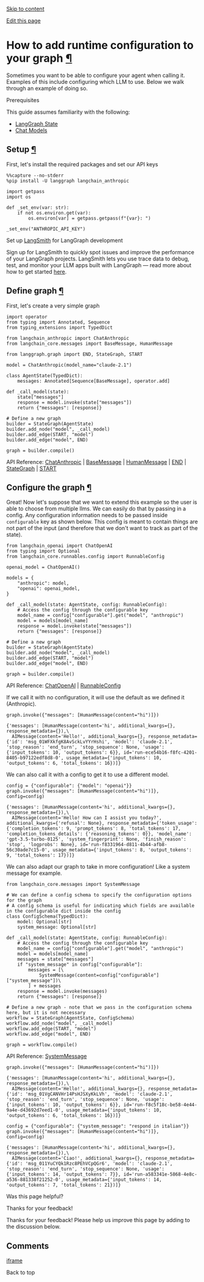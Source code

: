 [Skip to content](https://langchain-ai.github.io/langgraph/how-tos/configuration/#how-to-add-runtime-configuration-to-your-graph)

[Edit this page](https://github.com/langchain-ai/langgraph/edit/main/docs/docs/how-tos/configuration.ipynb "Edit this page")

# How to add runtime configuration to your graph [¶](https://langchain-ai.github.io/langgraph/how-tos/configuration/\#how-to-add-runtime-configuration-to-your-graph "Permanent link")

Sometimes you want to be able to configure your agent when calling it.
Examples of this include configuring which LLM to use.
Below we walk through an example of doing so.

Prerequisites

This guide assumes familiarity with the following:


- [LangGraph State](https://langchain-ai.github.io/langgraph/concepts/low_level/#state)
- [Chat Models](https://python.langchain.com/docs/concepts/#chat-models/)

## Setup [¶](https://langchain-ai.github.io/langgraph/how-tos/configuration/\#setup "Permanent link")

First, let's install the required packages and set our API keys

```md-code__content
%%capture --no-stderr
%pip install -U langgraph langchain_anthropic

```

```md-code__content
import getpass
import os

def _set_env(var: str):
    if not os.environ.get(var):
        os.environ[var] = getpass.getpass(f"{var}: ")

_set_env("ANTHROPIC_API_KEY")

```

Set up [LangSmith](https://smith.langchain.com/) for LangGraph development

Sign up for LangSmith to quickly spot issues and improve the performance of your LangGraph projects. LangSmith lets you use trace data to debug, test, and monitor your LLM apps built with LangGraph — read more about how to get started [here](https://docs.smith.langchain.com/).


## Define graph [¶](https://langchain-ai.github.io/langgraph/how-tos/configuration/\#define-graph "Permanent link")

First, let's create a very simple graph

```md-code__content
import operator
from typing import Annotated, Sequence
from typing_extensions import TypedDict

from langchain_anthropic import ChatAnthropic
from langchain_core.messages import BaseMessage, HumanMessage

from langgraph.graph import END, StateGraph, START

model = ChatAnthropic(model_name="claude-2.1")

class AgentState(TypedDict):
    messages: Annotated[Sequence[BaseMessage], operator.add]

def _call_model(state):
    state["messages"]
    response = model.invoke(state["messages"])
    return {"messages": [response]}

# Define a new graph
builder = StateGraph(AgentState)
builder.add_node("model", _call_model)
builder.add_edge(START, "model")
builder.add_edge("model", END)

graph = builder.compile()

```

API Reference: [ChatAnthropic](https://python.langchain.com/api_reference/anthropic/chat_models/langchain_anthropic.chat_models.ChatAnthropic.html) \| [BaseMessage](https://python.langchain.com/api_reference/core/messages/langchain_core.messages.base.BaseMessage.html) \| [HumanMessage](https://python.langchain.com/api_reference/core/messages/langchain_core.messages.human.HumanMessage.html) \| [END](https://langchain-ai.github.io/langgraph/reference/constants/#langgraph.constants.END) \| [StateGraph](https://langchain-ai.github.io/langgraph/reference/graphs/#langgraph.graph.state.StateGraph) \| [START](https://langchain-ai.github.io/langgraph/reference/constants/#langgraph.constants.START)

## Configure the graph [¶](https://langchain-ai.github.io/langgraph/how-tos/configuration/\#configure-the-graph "Permanent link")

Great! Now let's suppose that we want to extend this example so the user is able to choose from multiple llms.
We can easily do that by passing in a config. Any configuration information needs to be passed inside `configurable` key as shown below.
This config is meant to contain things are not part of the input (and therefore that we don't want to track as part of the state).

```md-code__content
from langchain_openai import ChatOpenAI
from typing import Optional
from langchain_core.runnables.config import RunnableConfig

openai_model = ChatOpenAI()

models = {
    "anthropic": model,
    "openai": openai_model,
}

def _call_model(state: AgentState, config: RunnableConfig):
    # Access the config through the configurable key
    model_name = config["configurable"].get("model", "anthropic")
    model = models[model_name]
    response = model.invoke(state["messages"])
    return {"messages": [response]}

# Define a new graph
builder = StateGraph(AgentState)
builder.add_node("model", _call_model)
builder.add_edge(START, "model")
builder.add_edge("model", END)

graph = builder.compile()

```

API Reference: [ChatOpenAI](https://python.langchain.com/api_reference/openai/chat_models/langchain_openai.chat_models.base.ChatOpenAI.html) \| [RunnableConfig](https://python.langchain.com/api_reference/core/runnables/langchain_core.runnables.config.RunnableConfig.html)

If we call it with no configuration, it will use the default as we defined it (Anthropic).

```md-code__content
graph.invoke({"messages": [HumanMessage(content="hi")]})

```

```md-code__content
{'messages': [HumanMessage(content='hi', additional_kwargs={}, response_metadata={}),\
  AIMessage(content='Hello!', additional_kwargs={}, response_metadata={'id': 'msg_01WFXkfgK8AvSckLvYYrHshi', 'model': 'claude-2.1', 'stop_reason': 'end_turn', 'stop_sequence': None, 'usage': {'input_tokens': 10, 'output_tokens': 6}}, id='run-ece54b16-f8fc-4201-8405-b97122edf8d8-0', usage_metadata={'input_tokens': 10, 'output_tokens': 6, 'total_tokens': 16})]}

```

We can also call it with a config to get it to use a different model.

```md-code__content
config = {"configurable": {"model": "openai"}}
graph.invoke({"messages": [HumanMessage(content="hi")]}, config=config)

```

```md-code__content
{'messages': [HumanMessage(content='hi', additional_kwargs={}, response_metadata={}),\
  AIMessage(content='Hello! How can I assist you today?', additional_kwargs={'refusal': None}, response_metadata={'token_usage': {'completion_tokens': 9, 'prompt_tokens': 8, 'total_tokens': 17, 'completion_tokens_details': {'reasoning_tokens': 0}}, 'model_name': 'gpt-3.5-turbo-0125', 'system_fingerprint': None, 'finish_reason': 'stop', 'logprobs': None}, id='run-f8331964-d811-4b44-afb8-56c30ade7c15-0', usage_metadata={'input_tokens': 8, 'output_tokens': 9, 'total_tokens': 17})]}

```

We can also adapt our graph to take in more configuration! Like a system message for example.

```md-code__content
from langchain_core.messages import SystemMessage

# We can define a config schema to specify the configuration options for the graph
# A config schema is useful for indicating which fields are available in the configurable dict inside the config
class ConfigSchema(TypedDict):
    model: Optional[str]
    system_message: Optional[str]

def _call_model(state: AgentState, config: RunnableConfig):
    # Access the config through the configurable key
    model_name = config["configurable"].get("model", "anthropic")
    model = models[model_name]
    messages = state["messages"]
    if "system_message" in config["configurable"]:
        messages = [\
            SystemMessage(content=config["configurable"]["system_message"])\
        ] + messages
    response = model.invoke(messages)
    return {"messages": [response]}

# Define a new graph - note that we pass in the configuration schema here, but it is not necessary
workflow = StateGraph(AgentState, ConfigSchema)
workflow.add_node("model", _call_model)
workflow.add_edge(START, "model")
workflow.add_edge("model", END)

graph = workflow.compile()

```

API Reference: [SystemMessage](https://python.langchain.com/api_reference/core/messages/langchain_core.messages.system.SystemMessage.html)

```md-code__content
graph.invoke({"messages": [HumanMessage(content="hi")]})

```

```md-code__content
{'messages': [HumanMessage(content='hi', additional_kwargs={}, response_metadata={}),\
  AIMessage(content='Hello!', additional_kwargs={}, response_metadata={'id': 'msg_01VgCANVHr14PsHJSXyKkLVh', 'model': 'claude-2.1', 'stop_reason': 'end_turn', 'stop_sequence': None, 'usage': {'input_tokens': 10, 'output_tokens': 6}}, id='run-f8c5f18c-be58-4e44-9a4e-d43692d7eed1-0', usage_metadata={'input_tokens': 10, 'output_tokens': 6, 'total_tokens': 16})]}

```

```md-code__content
config = {"configurable": {"system_message": "respond in italian"}}
graph.invoke({"messages": [HumanMessage(content="hi")]}, config=config)

```

```md-code__content
{'messages': [HumanMessage(content='hi', additional_kwargs={}, response_metadata={}),\
  AIMessage(content='Ciao!', additional_kwargs={}, response_metadata={'id': 'msg_011YuCYQk1Rzc8PEhVCpQGr6', 'model': 'claude-2.1', 'stop_reason': 'end_turn', 'stop_sequence': None, 'usage': {'input_tokens': 14, 'output_tokens': 7}}, id='run-a583341e-5868-4e8c-a536-881338f21252-0', usage_metadata={'input_tokens': 14, 'output_tokens': 7, 'total_tokens': 21})]}

```

Was this page helpful?






Thanks for your feedback!






Thanks for your feedback! Please help us improve this page by adding to the discussion below.


## Comments

[iframe](https://giscus.app/en/widget?origin=https%3A%2F%2Flangchain-ai.github.io%2Flanggraph%2Fhow-tos%2Fconfiguration%2F&session=&theme=preferred_color_scheme&reactionsEnabled=1&emitMetadata=0&inputPosition=bottom&repo=langchain-ai%2Flanggraph&repoId=R_kgDOKFU0lQ&category=Discussions&categoryId=DIC_kwDOKFU0lc4CfZgA&strict=0&description=Build+language+agents+as+graphs&backLink=https%3A%2F%2Flangchain-ai.github.io%2Flanggraph%2Fhow-tos%2Fconfiguration%2F&term=langgraph%2Fhow-tos%2Fconfiguration%2F)

Back to top